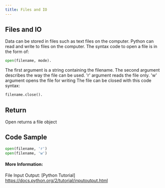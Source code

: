 ```yaml
---
title: Files and IO
---
```

## Files and IO

Data can be stored in files such as text files on the computer. Python can read and write to files on the computer. The syntax code to open a file is in the form of: 
```python
open(filename, mode).
```
The first argument is a string containing the filename. The second argument describes the way the file can be used.
'r' argument reads the file only. 'w' argument opens the file for writing
The file can be closed with this code syntax:
```python
filename.close().
```

## Return
Open returns a file object

## Code Sample
```python
open(filename, 'r')
open(filename, 'w')
```

#### More Information:
File Input Output: [Python Tutorial] https://docs.python.org/2/tutorial/inputoutput.html


